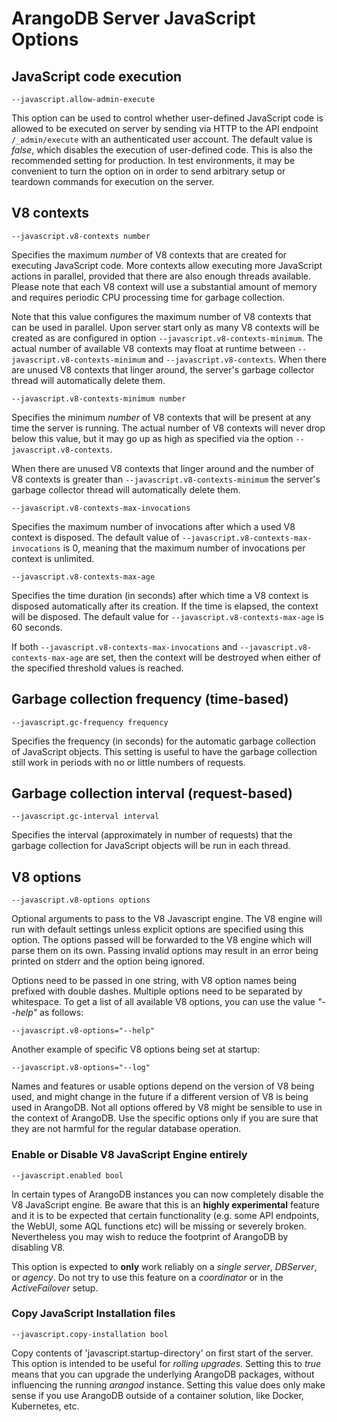 # ArangoDB Server JavaScript Options

## JavaScript code execution

`--javascript.allow-admin-execute`

This option can be used to control whether user-defined JavaScript code
is allowed to be executed on server by sending via HTTP to the API endpoint
`/_admin/execute`  with an authenticated user account.
The default value is *false*, which disables the execution of user-defined
code. This is also the recommended setting for production. In test environments,
it may be convenient to turn the option on in order to send arbitrary setup
or teardown commands for execution on the server.

## V8 contexts

`--javascript.v8-contexts number`

Specifies the maximum *number* of V8 contexts that are created for executing
JavaScript code. More contexts allow executing more JavaScript actions in
parallel, provided that there are also enough threads available. Please note
that each V8 context will use a substantial amount of memory and requires
periodic CPU processing time for garbage collection.

Note that this value configures the maximum number of V8 contexts that can be
used in parallel. Upon server start only as many V8 contexts will be created as
are configured in option `--javascript.v8-contexts-minimum`. The actual number of
available V8 contexts may float at runtime between `--javascript.v8-contexts-minimum`
and `--javascript.v8-contexts`. When there are unused V8 contexts that linger around,
the server's garbage collector thread will automatically delete them.

`--javascript.v8-contexts-minimum number`

Specifies the minimum *number* of V8 contexts that will be present at any time
the server is running. The actual number of V8 contexts will never drop below this
value, but it may go up as high as specified via the option `--javascript.v8-contexts`.

When there are unused V8 contexts that linger around and the number of V8 contexts
is greater than `--javascript.v8-contexts-minimum` the server's garbage collector
thread will automatically delete them.

`--javascript.v8-contexts-max-invocations`

Specifies the maximum number of invocations after which a used V8 context is
disposed. The default value of `--javascript.v8-contexts-max-invocations` is 0,
meaning that the maximum number of invocations per context is unlimited.

`--javascript.v8-contexts-max-age`

Specifies the time duration (in seconds) after which time a V8 context is disposed
automatically after its creation. If the time is elapsed, the context will be disposed.
The default value for `--javascript.v8-contexts-max-age` is 60 seconds.

If both `--javascript.v8-contexts-max-invocations` and `--javascript.v8-contexts-max-age`
are set, then the context will be destroyed when either of the specified threshold
values is reached.

## Garbage collection frequency (time-based)

`--javascript.gc-frequency frequency`

Specifies the frequency (in seconds) for the automatic garbage collection of
JavaScript objects. This setting is useful to have the garbage collection still
work in periods with no or little numbers of requests.

## Garbage collection interval (request-based)

`--javascript.gc-interval interval`

Specifies the interval (approximately in number of requests) that the garbage
collection for JavaScript objects will be run in each thread.

## V8 options

`--javascript.v8-options options`

Optional arguments to pass to the V8 Javascript engine. The V8 engine will run
with default settings unless explicit options are specified using this
option. The options passed will be forwarded to the V8 engine which will parse
them on its own. Passing invalid options may result in an error being printed on
stderr and the option being ignored.

Options need to be passed in one string, with V8 option names being prefixed
with double dashes. Multiple options need to be separated by whitespace. To get
a list of all available V8 options, you can use the value *"--help"* as follows:

```
--javascript.v8-options="--help"
```

Another example of specific V8 options being set at startup:

```
--javascript.v8-options="--log"
```

Names and features or usable options depend on the version of V8 being used, and
might change in the future if a different version of V8 is being used in
ArangoDB. Not all options offered by V8 might be sensible to use in the context
of ArangoDB. Use the specific options only if you are sure that they are not
harmful for the regular database operation.

### Enable or Disable V8 JavaScript Engine entirely

```
--javascript.enabled bool
```

In certain types of ArangoDB instances you can now completely disable the V8
JavaScript engine. Be aware that this is an **highly experimental** feature and
it is to be expected that certain functionality (e.g. some API endpoints, the
WebUI, some AQL functions etc) will be missing or severely broken. Nevertheless
you may wish to reduce the footprint of ArangoDB by disabling V8.

This option is expected to **only** work reliably on a _single server_, _DBServer_,
or _agency_. Do not try to use this feature on a _coordinator_ or in the _ActiveFailover_ setup.

### Copy JavaScript Installation files

```
--javascript.copy-installation bool
```

Copy contents of 'javascript.startup-directory' on first start of the server. This option
is intended to be useful for _rolling upgrades_. Setting this to _true_ means that you can
upgrade the underlying ArangoDB packages, without influencing the running _arangod_ instance.
Setting this value does only make sense if you use ArangoDB outside of a container solution,
like Docker, Kubernetes, etc.
